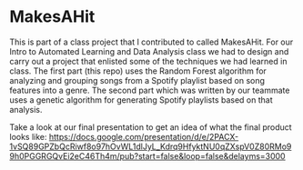 # MakesAHit

This is part of a class project that I contributed to called MakesAHit. For our Intro to Automated Learning and Data Analysis class we had to design and carry out a project that enlisted some of the techniques we had learned in class. The first part (this repo) uses the Random Forest algorithm for analyzing and grouping songs from a Spotify playlist based on song features into a genre. The second part which was written by our teammate uses a genetic algorithm for generating Spotify playlists based on that analysis.

Take a look at our final presentation to get an idea of what the final product looks like: https://docs.google.com/presentation/d/e/2PACX-1vSQ89GPZbQcRiwf8o97hOvWL1dlJyL_Kdrq9HfyktNU0qZXspV0Z80RMo99h0PGGRGQvEi2eC46Th4m/pub?start=false&loop=false&delayms=3000
